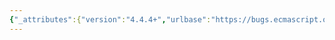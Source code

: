 ```yaml
---
{"_attributes":{"version":"4.4.4+","urlbase":"https://bugs.ecmascript.org/","maintainer":"dherman@mozilla.com"},"bug":{"bug_id":1089,"creation_ts":"2012-11-28 15:46:00 -0800","short_desc":"Object.is() is not defined","delta_ts":"2013-03-08 14:44:18 -0800","product":"Draft for 6th Edition","component":"new feature","version":"Rev 12: November 22, 2012 Draft","rep_platform":"All","op_sys":"All","bug_status":"RESOLVED","resolution":"FIXED","priority":"Normal","bug_severity":"enhancement","everconfirmed":true,"reporter":{"uid":"inexorabletash","name":"Joshua Bell"},"assigned_to":{"uid":"allen","name":"Allen Wirfs-Brock"},"long_desc":[{"commentid":2896,"comment_count":0,"who":{"uid":"inexorabletash","name":"Joshua Bell"},"bug_when":"2012-11-28 15:46:35 -0800","thetext":"Based on http://wiki.ecmascript.org/doku.php?id=harmony:egal there was consensus to:\n\n* Add Object.is()\n* Add is and isnt as contextual keywords, where \"x is y\" desugars to Object.is(x, y), and \"x isnt y\" desugars to !Object.is(x, y)\n\n(There was further discussion on that page about Object.isnt)\n\nCurrently, the Ref 12 Draft specifies the contextual keywords \"11.9 Equality Operators\" but Object.is() is not defined.\n\nI'm not a TC-39 member so perhaps there was later discussion that eliminated Object.is(). That would be a shame as the function form can be trivially polyfilled while the operator form cannot (without transpiling)."},{"commentid":3274,"comment_count":1,"who":{"uid":"allen","name":"Allen Wirfs-Brock"},"bug_when":"2013-03-05 16:49:45 -0800","thetext":"fixed in rev 14 editor's draft"},{"commentid":3344,"comment_count":2,"who":{"uid":"allen","name":"Allen Wirfs-Brock"},"bug_when":"2013-03-08 14:44:18 -0800","thetext":"in Rev 14 draft"}]}}
---
```

